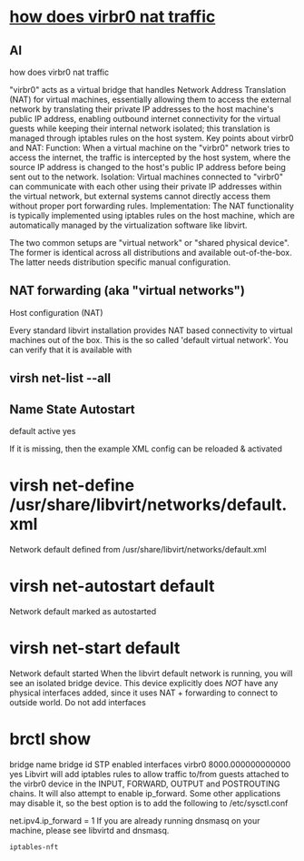 # **[how does virbr0 nat traffic](https://wiki.libvirt.org/Networking.html#:~:text=Every%20standard%20libvirt%20installation%20provides,also%20attempt%20to%20enable%20ip_forward.)**

## AI

how does virbr0 nat traffic

"virbr0" acts as a virtual bridge that handles Network Address Translation (NAT) for virtual machines, essentially allowing them to access the external network by translating their private IP addresses to the host machine's public IP address, enabling outbound internet connectivity for the virtual guests while keeping their internal network isolated; this translation is managed through iptables rules on the host system. 
Key points about virbr0 and NAT:
Function:
When a virtual machine on the "virbr0" network tries to access the internet, the traffic is intercepted by the host system, where the source IP address is changed to the host's public IP address before being sent out to the network. 
Isolation:
Virtual machines connected to "virbr0" can communicate with each other using their private IP addresses within the virtual network, but external systems cannot directly access them without proper port forwarding rules. 
Implementation:
The NAT functionality is typically implemented using iptables rules on the host machine, which are automatically managed by the virtualization software like libvirt.

The two common setups are "virtual network" or "shared physical device". The former is identical across all distributions and available out-of-the-box. The latter needs distribution specific manual configuration.

## NAT forwarding (aka "virtual networks")
Host configuration (NAT)

Every standard libvirt installation provides NAT based connectivity to virtual machines out of the box. This is the so called 'default virtual network'. You can verify that it is available with

##  virsh net-list --all
Name                 State      Autostart
-----------------------------------------
default              active     yes

If it is missing, then the example XML config can be reloaded & activated

# virsh net-define /usr/share/libvirt/networks/default.xml
Network default defined from /usr/share/libvirt/networks/default.xml
# virsh net-autostart default
Network default marked as autostarted
# virsh net-start default
Network default started
When the libvirt default network is running, you will see an isolated bridge device. This device explicitly does *NOT* have any physical interfaces added, since it uses NAT + forwarding to connect to outside world. Do not add interfaces

# brctl show
bridge name bridge id       STP enabled interfaces
virbr0      8000.000000000000   yes
Libvirt will add iptables rules to allow traffic to/from guests attached to the virbr0 device in the INPUT, FORWARD, OUTPUT and POSTROUTING chains. It will also attempt to enable ip_forward. Some other applications may disable it, so the best option is to add the following to /etc/sysctl.conf

net.ipv4.ip_forward = 1
If you are already running dnsmasq on your machine, please see libvirtd and dnsmasq.

```bash
iptables-nft
```